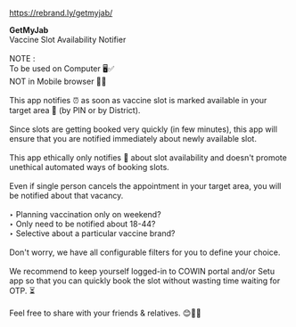 https://rebrand.ly/getmyjab/

<b>GetMyJab</b><br />
Vaccine Slot Availability Notifier
<br /><br />
NOTE : 
<br>
To be used on Computer 🖥️✅
<br>
NOT in Mobile browser 📱❌
<br /><br />
This app notifies ⏰ as soon as vaccine slot is marked available in your target area 📌 (by PIN or by District).
<br /><br />
Since slots are getting booked very quickly (in few minutes), this app will ensure that you are notified immediately about newly available slot.
<br /><br />
This app ethically only notifies 🔔 about slot availability and doesn't promote unethical automated ways of booking slots.
<br /><br />
Even if single person cancels the appointment in your target area, you will be notified about that vacancy.
<br /><br />
‣ Planning vaccination only on weekend?<br>
‣ Only need to be notified about 18-44?<br>
‣ Selective about a particular vaccine brand? 
<br /><br />
Don't worry, we have all configurable filters for you to define your choice.
<br /><br />
We recommend to keep yourself logged-in to COWIN portal and/or Setu app so that you can quickly book the slot without wasting time waiting for OTP. ⏳
<br /><br />
Feel free to share with your friends & relatives. 
😊👍🏻
